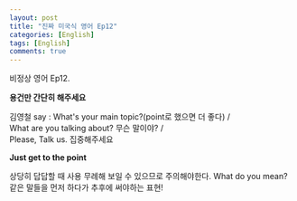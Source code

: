 ```yaml
---
layout: post
title: "진짜 미국식 영어 Ep12"
categories: [English]
tags: [English]
comments: true
---
```


비정상 영어 Ep12. 

<b>용건만 간단히 해주세요</b>

김영철 say : What's your main topic?&#40;point로 했으면 더 좋다&#41; /
<br> What are you talking about? 무슨 말이야? /
<br> Please, Talk us. 집중해주세요 

<b> Just get to the point</b>

상당히 답답할 때 사용 무례해 보일 수 있으므로 주의해야한다. 
What do you mean? 같은 말들을 먼저 하다가 추후에 써야하는 표현!
